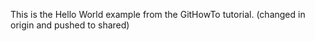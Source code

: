 This is the Hello World example from the GitHowTo tutorial.
(changed in origin and pushed to shared)

